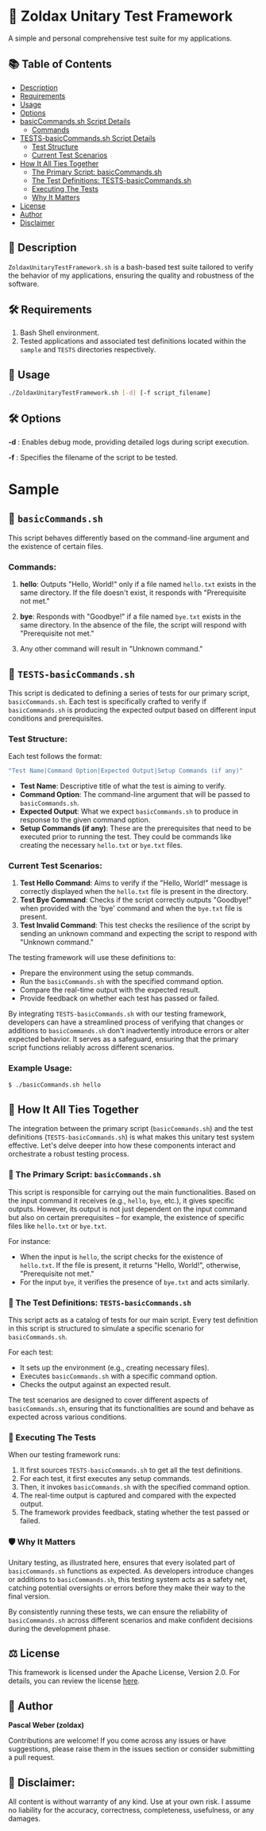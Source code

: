 # 📄 Zoldax Unitary Test Framework

A simple and personal comprehensive test suite for my applications.

## 📚 Table of Contents

- [Description](#-description)
- [Requirements](#-requirements)
- [Usage](#-usage)
- [Options](#-options)
- [basicCommands.sh Script Details](#-basiccommandssh)
    - [Commands](#commands)
- [TESTS-basicCommands.sh Script Details](#-tests-basiccommandssh)
    - [Test Structure](#test-structure)
    - [Current Test Scenarios](#current-test-scenarios)
- [How It All Ties Together](#-how-it-all-ties-together)
    - [The Primary Script: basicCommands.sh](#-the-primary-script-basiccommandssh)
    - [The Test Definitions: TESTS-basicCommands.sh](#-the-test-definitions-tests-basiccommandssh)
    - [Executing The Tests](#-executing-the-tests)
    - [Why It Matters](#-why-it-matters)
- [License](#-license)
- [Author](#-author)
- [Disclaimer](#-Disclaimer)

## 📖 Description

`ZoldaxUnitaryTestFramework.sh` is a bash-based test suite tailored to verify the behavior of my applications, ensuring the quality and robustness of the software.

## 🛠 Requirements

1. Bash Shell environment.
2. Tested applications and associated test definitions located within the `sample` and `TESTS` directories respectively.

## 🚀 Usage

```bash
./ZoldaxUnitaryTestFramework.sh [-d] [-f script_filename]
```

## 🛠 Options

**-d** : Enables debug mode, providing detailed logs during script execution.

**-f** : Specifies the filename of the script to be tested. 

# Sample 

## 📜 `basicCommands.sh`

This script behaves differently based on the command-line argument and the existence of certain files. 

### Commands:

1. **hello**: Outputs "Hello, World!" only if a file named `hello.txt` exists in the same directory. If the file doesn't exist, it responds with "Prerequisite not met."

2. **bye**: Responds with "Goodbye!" if a file named `bye.txt` exists in the same directory. In the absence of the file, the script will respond with "Prerequisite not met."

3. Any other command will result in "Unknown command."

## 🧪 `TESTS-basicCommands.sh`

This script is dedicated to defining a series of tests for our primary script, `basicCommands.sh`. Each test is specifically crafted to verify if `basicCommands.sh` is producing the expected output based on different input conditions and prerequisites.

### Test Structure:

Each test follows the format:
```bash
"Test Name|Command Option|Expected Output|Setup Commands (if any)"
```

- **Test Name**: Descriptive title of what the test is aiming to verify.
- **Command Option**: The command-line argument that will be passed to `basicCommands.sh`.
- **Expected Output**: What we expect `basicCommands.sh` to produce in response to the given command option.
- **Setup Commands (if any)**: These are the prerequisites that need to be executed prior to running the test. They could be commands like creating the necessary `hello.txt` or `bye.txt` files.

### Current Test Scenarios:

1. **Test Hello Command**: Aims to verify if the "Hello, World!" message is correctly displayed when the `hello.txt` file is present in the directory.
2. **Test Bye Command**: Checks if the script correctly outputs "Goodbye!" when provided with the 'bye' command and when the `bye.txt` file is present.
3. **Test Invalid Command**: This test checks the resilience of the script by sending an unknown command and expecting the script to respond with "Unknown command."

The testing framework will use these definitions to:

- Prepare the environment using the setup commands.
- Run the `basicCommands.sh` with the specified command option.
- Compare the real-time output with the expected result.
- Provide feedback on whether each test has passed or failed.

By integrating `TESTS-basicCommands.sh` with our testing framework, developers can have a streamlined process of verifying that changes or additions to `basicCommands.sh` don't inadvertently introduce errors or alter expected behavior. It serves as a safeguard, ensuring that the primary script functions reliably across different scenarios.

### Example Usage:

```bash
$ ./basicCommands.sh hello
```

## 🔄 How It All Ties Together

The integration between the primary script (`basicCommands.sh`) and the test definitions (`TESTS-basicCommands.sh`) is what makes this unitary test system effective. Let's delve deeper into how these components interact and orchestrate a robust testing process.

### 📜 The Primary Script: `basicCommands.sh`

This script is responsible for carrying out the main functionalities. Based on the input command it receives (e.g., `hello`, `bye`, etc.), it gives specific outputs. However, its output is not just dependent on the input command but also on certain prerequisites – for example, the existence of specific files like `hello.txt` or `bye.txt`.

For instance:
- When the input is `hello`, the script checks for the existence of `hello.txt`. If the file is present, it returns "Hello, World!", otherwise, "Prerequisite not met."
- For the input `bye`, it verifies the presence of `bye.txt` and acts similarly.

### 🧐 The Test Definitions: `TESTS-basicCommands.sh`

This script acts as a catalog of tests for our main script. Every test definition in this script is structured to simulate a specific scenario for `basicCommands.sh`.

For each test:
- It sets up the environment (e.g., creating necessary files).
- Executes `basicCommands.sh` with a specific command option.
- Checks the output against an expected result.

The test scenarios are designed to cover different aspects of `basicCommands.sh`, ensuring that its functionalities are sound and behave as expected across various conditions.

### 🚀 Executing The Tests

When our testing framework runs:
1. It first sources `TESTS-basicCommands.sh` to get all the test definitions.
2. For each test, it first executes any setup commands.
3. Then, it invokes `basicCommands.sh` with the specified command option.
4. The real-time output is captured and compared with the expected output.
5. The framework provides feedback, stating whether the test passed or failed.

### 🛡 Why It Matters

Unitary testing, as illustrated here, ensures that every isolated part of `basicCommands.sh` functions as expected. As developers introduce changes or additions to `basicCommands.sh`, this testing system acts as a safety net, catching potential oversights or errors before they make their way to the final version.

By consistently running these tests, we can ensure the reliability of `basicCommands.sh` across different scenarios and make confident decisions during the development phase.

## ⚖️ License

This framework is licensed under the Apache License, Version 2.0. For details, you can review the license [here](LICENSE).

## 👤 Author

**Pascal Weber (zoldax)**

Contributions are welcome! If you come across any issues or have suggestions, please raise them in the issues section or consider submitting a pull request.

## 📜 Disclaimer:

All content is without warranty of any kind. Use at your own risk. I assume no liability for the accuracy, correctness, completeness, usefulness, or any damages.
